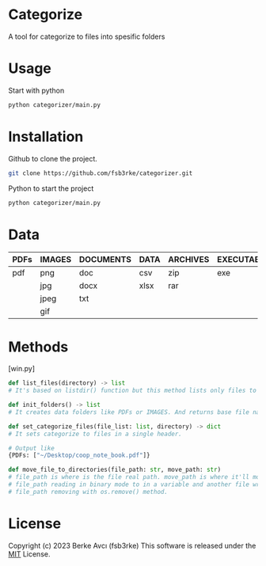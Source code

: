 # Categorize
A tool for categorize to files into spesific folders

# Usage
Start with python
```sh
python categorizer/main.py
```

 # Installation
Github to clone the project.
```sh
git clone https://github.com/fsb3rke/categorizer.git
```
Python to start the project
```sh
python categorizer/main.py
```

# Data
| PDFs | IMAGES | DOCUMENTS | DATA | ARCHIVES | EXECUTABLES | MUSICS | VIDEOS |
| ---- | ------ | --------- | ---- | -------- | ----------- | ------ | ------ |
| pdf | png | doc | csv | zip | exe | mp3 | mp4 |
| | jpg | docx | xlsx | rar | | wav | avi |
| | jpeg | txt | | | | | flv |
| | gif | | | | | | wmv

# Methods
[win.py]
```python
def list_files(directory) -> list
# It's based on listdir() function but this method lists only files to append files list.
```
```python
def init_folders() -> list
# It creates data folders like PDFs or IMAGES. And returns base file names in a list.
```
```python
def set_categorize_files(file_list: list, directory) -> dict
# It sets categorize to files in a single header.

# Output like
{PDFs: ["~/Desktop/coop_note_book.pdf"]}
```
```python
def move_file_to_directories(file_path: str, move_path: str)
# file_path is where is the file real path. move_path is where it'll move.
# file_path reading in binary mode to in a variable and another file writing with this data.
# file_path removing with os.remove() method.
```

# License
Copyright (c) 2023 Berke Avcı (fsb3rke)
This software is released under the [MIT](https://choosealicense.com/licenses/mit/) License.
